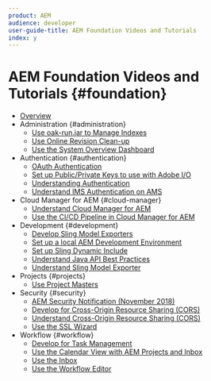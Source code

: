 ```yaml
---
product: AEM
audience: developer
user-guide-title: AEM Foundation Videos and Tutorials
index: y
---
```


# AEM Foundation Videos and Tutorials {#foundation}

+ [Overview](./overview.md)
+ Administration {#administration}
  + [Use oak-run.jar to Manage Indexes](./administration/use-oak-run-jar-to-manage-indexes.md)
  + [Use Online Revision Clean-up](./administration/use-online-revision-clean-up.md)
  + [Use the System Overview Dashboard](./administration/use-the-system-overview-dashboard.md)
+ Authentication {#authentication}
  + [OAuth Authentication](authentication/oauth-code-sample-develop.md)
  + [Set up Public/Private Keys to use with Adobe I/O](authentication/set-up-public-private-keys-for-use-with-aem-and-adobe-io.md)
  + [Understanding Authentication](authentication/authentication-support-article-understand.md)
  + [Understand IMS Authentication on AMS](authentication/adobe-ims-authentication-technical-video-understand.md)
+ Cloud Manager for AEM {#cloud-manager}
  + [Understand Cloud Manager for AEM](./cloud-manager/understand-cloud-manager-for-aem.md)
  + [Use the CI/CD Pipeline in Cloud Manager for AEM](./cloud-manager/use-the-cicd-pipeline-in-cloud-manager-for-aem.md)
+ Development {#development}
  + [Develop Sling Model Exporters](./development/develop-sling-model-exporter.md)
  + [Set up a local AEM Development Environment](./development/set-up-a-local-aem-development-environment.md)
  + [Set up Sling Dynamic Include](./development/set-up-sling-dynamic-include.md)
  + [Understand Java API Best Practices](./development/understand-java-api-best-practices.md)
  + [Understand Sling Model Exporter](./development/understand-sling-model-exporter.md)
+ Projects {#projects}
  + [Use Project Masters](./projects/use-project-masters.md)
+ Security {#security}
  + [AEM Security Notification (November 2018)](./security/aem-security-notification-2018-11.md)
  + [Develop for Cross-Origin Resource Sharing (CORS)](./security/develop-for-cross-origin-resource-sharing.md)
  + [Understand Cross-Origin Resource Sharing (CORS)](./security/understand-cross-origin-resource-sharing.md)
  + [Use the SSL Wizard](./security/use-the-ssl-wizard.md)
+ Workflow {#workflow}
  + [Develop for Task Management](./workflow/develop-for-task-management.md)
  + [Use the Calendar View with AEM Projects and Inbox](./workflow/use-the-calendar-view-with-aem-projects-and-inbox.md)
  + [Use the Inbox](./workflow/use-the-inbox.md)
  + [Use the Workflow Editor](./workflow/use-the-workflow-editor.md)
  